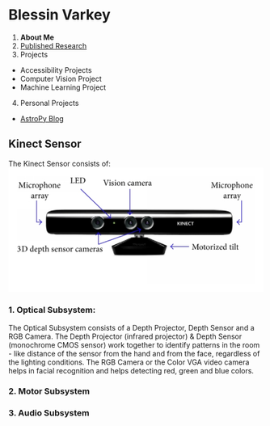 # Blessin Varkey

1. **About Me**
2. [Published Research](https://blessinvarkey.github.io/research)
3. Projects
  - Accessibility Projects
  - Computer Vision Project 
  - Machine Learning Project
4. Personal Projects
  - [AstroPy Blog](https://blessinvarkey.github.io/astropy)

## Kinect Sensor

The Kinect Sensor consists of:
![alt image](Architecture-of-Microsoft-Kinect-sensor.png)
 ###  1. Optical Subsystem: 
 The Optical Subsystem consists of a Depth Projector, Depth Sensor and a RGB Camera. The Depth Projector (infrared projector) & Depth Sensor (monochrome CMOS sensor) work together to identify patterns in the room - like distance of the sensor from the hand and from the face, regardless of the lighting conditions. The RGB Camera or the Color VGA video camera helps in facial recognition and helps detecting red, green and blue colors.
  
 ###  2. Motor Subsystem  
 
 ###  3. Audio Subsystem
  
